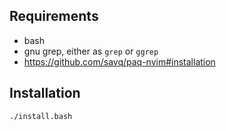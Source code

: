 ## Requirements

- bash
- gnu grep, either as `grep` or `ggrep`
- <https://github.com/savq/paq-nvim#installation>

## Installation

```sh
./install.bash
```
